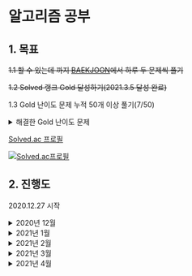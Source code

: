 # 알고리즘 공부

## 1. 목표

~~1.1 할 수 있는데 까지 [BAEKJOON](https://www.acmicpc.net/)에서 하루 두 문제씩 풀기~~

~~1.2 Solved 랭크 Gold 달성하기(2021.3.5 달성 완료)~~

1.3 Gold 난이도 문제 누적 50개 이상 풀기(7/50)

<details><summary>해결한 Gold 난이도 문제</summary>
<p>

|번호|문제이름|난이도|
|----:|----:|----:|
|1005|[ACM Craft](https://www.acmicpc.net/problem/1005)|Gold 3|
|1520|[내리막 길](https://www.acmicpc.net/problem/1520)|Gold 4|
|1013|[Contact](https://www.acmicpc.net/problem/1013)|Gold 5|
|2589|[보물섬](https://www.acmicpc.net/problem/2589)|Gold 5|
|3055|[탈출](https://www.acmicpc.net/problem/3055)|Gold 5|
|3190|[뱀](https://www.acmicpc.net/problem/3190)|Gold 5|
|14503|[로봇 청소기](https://www.acmicpc.net/problem/14503)|Gold 5|
|5014|[스타트링크](https://www.acmicpc.net/problem/5014)|Gold 5|
|5430|[AC](https://www.acmicpc.net/problem/5430)|Gold 5|
|1916|[최소비용 구하기](https://www.acmicpc.net/problem/1916)|Gold 5|
|1043|[거짓말](https://www.acmicpc.net/problem/1043)|Gold 4|
</p>
</details>

[Solved.ac 프로필](https://solved.ac/profile/kjs3829)   

[![Solved.ac프로필](http://mazassumnida.wtf/api/generate_badge?boj=kjs3829)](https://solved.ac/kjs3829)

## 2. 진행도

2020.12.27 시작

<details><summary>2020년 12월</summary>
<p>
<!--2020 12-->

| Sun  | Mon  | Thu  | Wed  | Thu  |                                                          Fri | Sat                                                          |
| ----: | ----: | ----: | ----: | ----: | -----------------------------------------------------------: | ------------------------------------------------------------: |
|      |      | **1** | **2** | **3** | **4** | **5** |
| **6** | **7** | **8** | **9** | **10** | **11** | **12** |
| **13** | **14** | **15** | **16** | **17** | **18** | **19** |
| **20** | **21** | **22** |                                                **23** | **24** | **25** | **26** |
| **27**<br />[BOJ 1032](https://www.acmicpc.net/problem/1032) | **28**<br />[BOJ 1157](https://www.acmicpc.net/problem/1157)<br />[BOJ 1110](https://www.acmicpc.net/problem/1110) | **29**<br />[BOJ 1236](https://www.acmicpc.net/problem/1236)<br />[BOJ 1252](https://www.acmicpc.net/problem/1252) | **30**<br />[BOJ 1268](https://www.acmicpc.net/problem/1268)<br />[BOJ 1259](https://www.acmicpc.net/problem/1259) | **31**<br />[BOJ 1296](https://www.acmicpc.net/problem/1296)<br />[BOJ 1312](https://www.acmicpc.net/problem/1312) |  |  |



</p>
</details>

<details><summary>2021년 1월</summary>
<p>
<!--2021 1-->

| Sun  | Mon  | Thu  | Wed  | Thu  |                                                          Fri | Sat                                                          |
| ----: | ----: | ----: | ----: | ----: | -----------------------------------------------------------: | ------------------------------------------------------------: |
|      |      |      |      |      | **1**<br />[BOJ 1356](https://www.acmicpc.net/problem/1356)<br />[BOJ 1357](https://www.acmicpc.net/problem/1357) | **2**<br />[BOJ 1924](https://www.acmicpc.net/problem/1924)<br />[BOJ 1977](https://www.acmicpc.net/problem/1977) |
| **3**<br />[BOJ 1010](https://www.acmicpc.net/problem/1010)<br />[BOJ 1018](https://www.acmicpc.net/problem/1018) | **4**<br />[BOJ 1037](https://www.acmicpc.net/problem/1037)<br />[BOJ 1059](https://www.acmicpc.net/problem/1059) | **5**<br />[BOJ 1546](https://www.acmicpc.net/problem/1546)<br />[BOJ 1453](https://www.acmicpc.net/problem/1453) | **6**<br />[BOJ 4796](https://www.acmicpc.net/problem/4796)<br />[BOJ 1063](https://www.acmicpc.net/problem/1063) | **7**<br />[BOJ 4949](https://www.acmicpc.net/problem/4949)<br />[BOJ 1002](https://www.acmicpc.net/problem/1002) | **8**<br />[BOJ 2839](https://www.acmicpc.net/problem/2839)<br />[BOJ 4344](https://www.acmicpc.net/problem/4344) | **9**<br />[BOJ 1015](https://www.acmicpc.net/problem/1015)<br />[BOJ 1021](https://www.acmicpc.net/problem/1021) |
| **10** | **11**<br />[BOJ 2714](https://www.acmicpc.net/problem/2714)<br />[BOJ 2748](https://www.acmicpc.net/problem/2748) | **12**<br />[BOJ 1149](https://www.acmicpc.net/problem/1149)<br />[BOJ 1309](https://www.acmicpc.net/problem/1309) | **13**<br />[BOJ 2847](https://www.acmicpc.net/problem/2847)<br />[BOJ 2607](https://www.acmicpc.net/problem/2607) | **14**<br />[BOJ 1495](https://www.acmicpc.net/problem/1495)<br />[BOJ 1463](https://www.acmicpc.net/problem/1463) | **15**<br />[BOJ 1920](https://www.acmicpc.net/problem/1920)<br />[BOJ 3986](https://www.acmicpc.net/problem/3986) | **16**<br />[BOJ 1181](https://www.acmicpc.net/problem/1181)<br />[BOJ 1158](https://www.acmicpc.net/problem/1158) |
| **17**<br />[BOJ 1316](https://www.acmicpc.net/problem/1316)<br />[BOJ 1427](https://www.acmicpc.net/problem/1427) | **18**<br />[BOJ 1520](https://www.acmicpc.net/problem/1520)<br />[BOJ 1064](https://www.acmicpc.net/problem/1064) | **19**<br />[BOJ 1764](https://www.acmicpc.net/problem/1764)<br />[BOJ 1978](https://www.acmicpc.net/problem/1978) |                                                       **20** | **21**<br />[BOJ 1005](https://www.acmicpc.net/problem/1005)<br />[BOJ 1003](https://www.acmicpc.net/problem/1003) | **22**<br />[BOJ 10815](https://www.acmicpc.net/problem/10815)<br />[BOJ 10816](https://www.acmicpc.net/problem/10816) | **23**<br />[BOJ 1783](https://www.acmicpc.net/problem/1783)<br />[BOJ 1789](https://www.acmicpc.net/problem/1789) |
| **24**<br />[BOJ 1292](https://www.acmicpc.net/problem/1292)<br />[BOJ 2217](https://www.acmicpc.net/problem/2217) | **25**<br />[BOJ 1011](https://www.acmicpc.net/problem/1011)<br />[BOJ 1013](https://www.acmicpc.net/problem/1013) | **26**<br />[BOJ 1004](https://www.acmicpc.net/problem/1004)<br />[BOJ 1051](https://www.acmicpc.net/problem/1051) |                                                       **27**<br />[BOJ 1072](https://www.acmicpc.net/problem/1072)<br />[BOJ 1057](https://www.acmicpc.net/problem/1057) | **28**<br />[BOJ 1094](https://www.acmicpc.net/problem/1094)<br />[BOJ 1436](https://www.acmicpc.net/problem/1436) | **29**<br />[BOJ 1026](https://www.acmicpc.net/problem/1026)<br />[BOJ 1049](https://www.acmicpc.net/problem/1049) | **30**<br />[BOJ 1065](https://www.acmicpc.net/problem/1065)<br />[BOJ 1120](https://www.acmicpc.net/problem/1120) |
| **31**<br />[BOJ 1475](https://www.acmicpc.net/problem/1475)<br />[BOJ 1205](https://www.acmicpc.net/problem/1205) |  |  |                                                              |  |  |  |



</p>
</details>


<details><summary>2021년 2월</summary>
<p>
<!--2021 2-->

| Sun  | Mon  | Thu  | Wed  | Thu  |                                                          Fri | Sat                                                          |
| ----: | ----: | ----: | ----: | ----: | -----------------------------------------------------------: | ------------------------------------------------------------: |
|      | **1**<br />[BOJ 10773](https://www.acmicpc.net/problem/10773)<br />[BOJ 5525](https://www.acmicpc.net/problem/5525) | **2**<br />[BOJ 1012](https://www.acmicpc.net/problem/1012)<br />[BOJ 1260](https://www.acmicpc.net/problem/1260) | **3** | **4**<br />[BOJ 4963](https://www.acmicpc.net/problem/4963)<br />[BOJ 2644](https://www.acmicpc.net/problem/2644) | **5**<br />[BOJ 1439](https://www.acmicpc.net/problem/1439)<br />[BOJ 1145](https://www.acmicpc.net/problem/1145) | **6**<br />[BOJ 1676](https://www.acmicpc.net/problem/1676)<br />[BOJ 1449](https://www.acmicpc.net/problem/1449) |
| **7**<br />[BOJ 1302](https://www.acmicpc.net/problem/1302)<br />[BOJ 1476](https://www.acmicpc.net/problem/1476) | **8**<br />[BOJ 11660](https://www.acmicpc.net/problem/11660)<br />[BOJ 7569](https://www.acmicpc.net/problem/7569) | **9**<br />[BOJ 1074](https://www.acmicpc.net/problem/1074)<br />[BOJ 1389](https://www.acmicpc.net/problem/1389) | **10**<br />[BOJ 1969](https://www.acmicpc.net/problem/1969)<br />[BOJ 2563](https://www.acmicpc.net/problem/2563) | **11**<br />[BOJ 3085](https://www.acmicpc.net/problem/3085)<br />[BOJ 2164](https://www.acmicpc.net/problem/2164) | **12**<br />[BOJ 9012](https://www.acmicpc.net/problem/9012)<br />[BOJ 10866](https://www.acmicpc.net/problem/10866) | **13**<br />[BOJ 2822](https://www.acmicpc.net/problem/2822)<br />[BOJ 2503](https://www.acmicpc.net/problem/2503) |
| **14**<br />[BOJ 11656](https://www.acmicpc.net/problem/11656)<br />[BOJ 17219](https://www.acmicpc.net/problem/17219) | **15**<br />[BOJ 2597](https://www.acmicpc.net/problem/2597)<br />[BOJ 1541](https://www.acmicpc.net/problem/1541) | **16**<br />[BOJ 1874](https://www.acmicpc.net/problem/1874)<br />[BOJ 13305](https://www.acmicpc.net/problem/13305) | **17**<br />[BOJ 1654](https://www.acmicpc.net/problem/1654)<br />[BOJ 17390](https://www.acmicpc.net/problem/17390) | **18**<br />[BOJ 1940](https://www.acmicpc.net/problem/1940)<br />[BOJ 1406](https://www.acmicpc.net/problem/1406) | **19**<br />[BOJ 2108](https://www.acmicpc.net/problem/2108)<br />[BOJ 10825](https://www.acmicpc.net/problem/10825) | **20**<br />[BOJ 1699](https://www.acmicpc.net/problem/1699)<br />[BOJ 1904](https://www.acmicpc.net/problem/1904)|
| **21**<br />[BOJ 2941](https://www.acmicpc.net/problem/2941)<br />[BOJ 10974](https://www.acmicpc.net/problem/10974)| **22**<br />[BOJ 1929](https://www.acmicpc.net/problem/1929)<br />[BOJ 2512](https://www.acmicpc.net/problem/2512)| **23**<br />[BOJ 1912](https://www.acmicpc.net/problem/1912)<br />[BOJ 11048](https://www.acmicpc.net/problem/11048)| **24** | **25**<br />[BOJ 1182](https://www.acmicpc.net/problem/1182)<br />[BOJ 1912](https://www.acmicpc.net/problem/1912)<br />[BOJ 2606](https://www.acmicpc.net/problem/2606)| **26**<br />[BOJ 10157](https://www.acmicpc.net/problem/10157)<br />[BOJ 14889](https://www.acmicpc.net/problem/14889)| **27** |
| **28**<br />[BOJ 11724](https://www.acmicpc.net/problem/11724)<br />[BOJ 15988](https://www.acmicpc.net/problem/15988)|  |  |  |  |  |  |



</p>
</details>


<details><summary>2021년 3월</summary>
<p>
<!--2021 3-->

| Sun  | Mon  | Thu  | Wed  | Thu  | Fri  | Sat  |
| ----:| ----:| ----:| ----:| ----:| ----:| ----:|
|      | **1**<br />[BOJ 1269](https://www.acmicpc.net/problem/1269)<br />[BOJ 15663](https://www.acmicpc.net/problem/15663)| **2**<br />[BOJ 2579](https://www.acmicpc.net/problem/2579)<br />[BOJ 11726](https://www.acmicpc.net/problem/11726)| **3**<br />[BOJ 5397](https://www.acmicpc.net/problem/5397)<br />[BOJ 11399](https://www.acmicpc.net/problem/11399)| **4**<br />[BOJ 1535](https://www.acmicpc.net/problem/1535)<br />[BOJ 1931](https://www.acmicpc.net/problem/1931)| **5** | **6**<br />[BOJ 13241](https://www.acmicpc.net/problem/13241)<br />[BOJ 14425](https://www.acmicpc.net/problem/14425)|
| **7** | **8** | **9** | **10** | **11** | **12** | **13** |
| **14** | **15** | **16** | **17**<br />[BOJ 3190](https://www.acmicpc.net/problem/3190)<br />[BOJ 14503](https://www.acmicpc.net/problem/14503)| **18** | **19**<br />[BOJ 1697](https://www.acmicpc.net/problem/1697)<br />[BOJ 2589](https://www.acmicpc.net/problem/2589)| **20** |
| **21** | **22** | **23** |**24** | **25** | **26** | **27** |
| **28** | **29** | **30** | **31**|  |  |  |



</p>
</details>

<details><summary>2021년 4월</summary>
<p>
<!--2021 4-->

|    Sun |    Mon |    Thu |    Wed |    Thu |    Fri |    Sat |
| -----: | -----: | -----: | -----: | -----: | -----: | -----: |
|        |        |        |        |  **1** |  **2** |  **3** |
|  **4** |  **5** |  **6** |  **7** |  **8** |  **9**<br />[BOJ 3055](https://www.acmicpc.net/problem/3055)| **10** |
| **11** | **12** | **13**<br />[BOJ 5014](https://www.acmicpc.net/problem/5014)<br />[BOJ 5430](https://www.acmicpc.net/problem/5430)| **14** | **15** | **16** | **17** |
| **18** | **19** | **20** | **21**<br />[BOJ 1058](https://www.acmicpc.net/problem/1058)<br />[BOJ 2193](https://www.acmicpc.net/problem/2193)| **22**<br />[BOJ 1325](https://www.acmicpc.net/problem/1325)<br />[BOJ 1743](https://www.acmicpc.net/problem/1743)<br />[BOJ 1916](https://www.acmicpc.net/problem/1916)| **23**<br />[BOJ 1043](https://www.acmicpc.net/problem/1043)| **24** |
| **25** | **26** | **27** | **28** | **29** | **30** |        |





</p>
</details>


